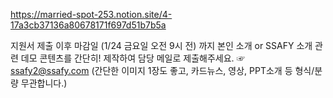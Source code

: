 https://married-spot-253.notion.site/4-17a3cb37136a80678171f697d51b7b5a

 지원서 제출 이후 마감일 (1/24 금요일 오전 9시 전) 까지 본인 소개 or SSAFY 소개 관련 데모 콘텐츠를 간단히! 제작하여 담당 메일로 제출해주세요. ☞ ssafy2@ssafy.com (간단한 이미지 1장도 좋고, 카드뉴스, 영상, PPT소개 등 형식/분량 무관합니다.)